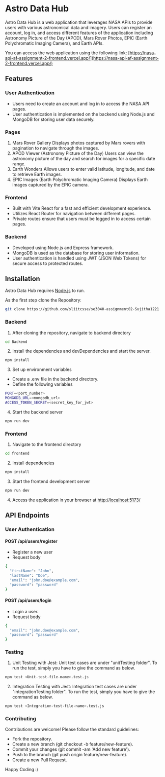 # Astro Data Hub

Astro Data Hub is a web application that leverages NASA APIs to provide users with various astronomical data and imagery. Users can register an account, log in, and access different features of the application including Astronomy Picture of the Day (APOD), Mars Rover Photos, EPIC (Earth Polychromatic Imaging Camera), and Earth APIs.

You can access the web application using the following link:
[https://nasa-api-af-assignment-2-frontend.vercel.app/](https://nasa-api-af-assignment-2-frontend.vercel.app/)

## Features
### User Authentication
- Users need to create an account and log in to access the NASA API pages.
- User authentication is implemented on the backend using Node.js and MongoDB for storing user data securely.

### Pages
1. Mars Rover Gallery
   Displays photos captured by Mars rovers with pagination to navigate through the images.
2. APOD Viewer (Astronomy Picture of the Day)
   Users can view the astronomy picture of the day and search for images for a specific date range.
3. Earth Wonders
   Allows users to enter valid latitude, longitude, and date to retrieve Earth images.
4. EPIC Images (Earth Polychromatic Imaging Camera)
   Displays Earth images captured by the EPIC camera.

### Frontend
- Built with Vite React for a fast and efficient development experience.
- Utilizes React Router for navigation between different pages.
- Private routes ensure that users must be logged in to access certain pages.

### Backend
- Developed using Node.js and Express framework.
- MongoDB is used as the database for storing user information.
- User authentication is handled using JWT (JSON Web Tokens) for secure access to protected routes.

## Installation

Astro Data Hub requires [Node.js](https://nodejs.org/) to run.

As the first step clone the Repository:
```sh
git clone https://github.com/sliitcsse/se3040-assignment02-Sujitha1221.git
```
### Backend
1. After cloning the repository, navigate to backend directory
```sh
cd Backend
```
2. Install the dependencies and devDependencies and start the server.
```sh
npm install
```
3. Set up environment variables
- Create a .env file in the backend directory.
- Define the following variables
```sh
PORT=<port_number>
MONGODB_URL=<mongodb_url>
ACCESS_TOKEN_SECRET=<secret_key_for_jwt>
```
4. Start the backend server
```sh
npm run dev
```

### Frontend
1. Navigate to the frontend directory
```sh
cd frontend
```
2. Install dependencies
```sh
npm install
```
3. Start the frontend development server
```sh
npm run dev
```
4. Access the application in your browser at
[http://localhost:5173/](http://localhost:5173/)

## API Endpoints
### User Authentication
#### POST /api/users/register
- Register a new user
- Request body
```sh
{
  "firstName": "John",
  "lastName": "Doe",
  "email": "john.doe@example.com",
  "password": "password"
}
```
#### POST /api/users/login
- Login a user.
- Request body
```sh
{
  "email": "john.doe@example.com",
  "password": "password"
}
```
### Testing

1. Unit Testing with Jest:
Unit test cases are under "unitTesting folder". To run the test, simply you have to give the command as below. 
```sh
npm test <Unit-test-file-name>.test.js
```
2. Integration Testing with Jest:
Integration test cases are under "integrationTesting folder". To run the test, simply you have to give the command as below. 
```sh
npm test <Integration-test-file-name>.test.js
```

### Contributing

Contributions are welcome! Please follow the standard guidelines:
- Fork the repository.
- Create a new branch (git checkout -b feature/new-feature).
- Commit your changes (git commit -am 'Add new feature').
- Push to the branch (git push origin feature/new-feature).
- Create a new Pull Request.

Happy Coding :)
